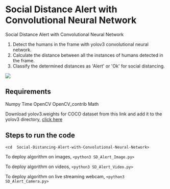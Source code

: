 # Social Distance Alert with Convolutional Neural Network
Social Distance Alert with Convolutional Neural Network
1. Detect the humans in the frame with yolov3 convolutional neural network.
2. Calculate the distance between all the instances of humans detected in the frame.
3. Classify the determined distances as 'Alert' or 'Ok' for social distancing.

![](output.png)

## Requirements
Numpy
Time
OpenCV
OpenCV_contrib
Math

Download yolov3.weights for COCO dataset from this link and add it to the yolov3 directory,
[click here](https://pjreddie.com/darknet/yolo/)

## Steps to run the code

`<cd  Social-Distancing-Alert-with-Convolutional-Neural-Network>`

To deploy algorithm on images,
`<python3 SD_Alert_Image.py>`

To deploy algorithm on videos,
`<python3 SD_Alert_Video.py>`

To deploy algorithm on live streaming webcam,
`<python3 SD_Alert_Camera.py>`
